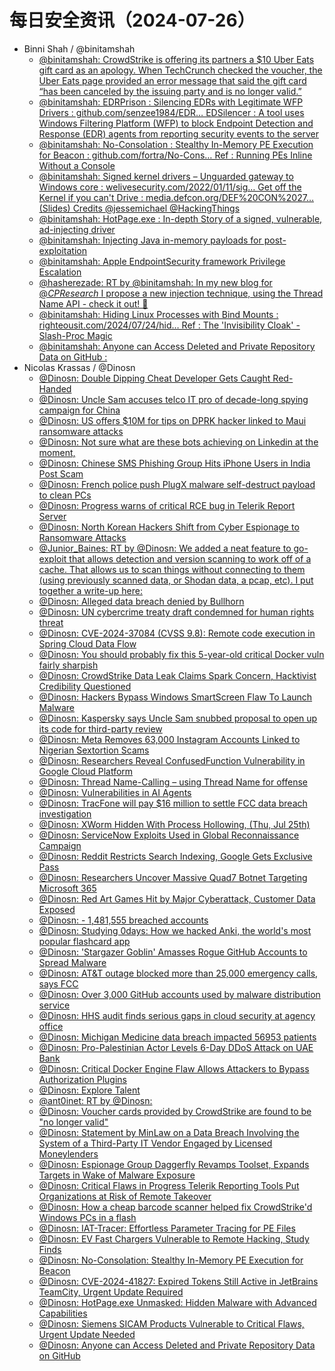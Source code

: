 # 每日安全资讯（2024-07-26）

- Binni Shah / @binitamshah
  - [@binitamshah: CrowdStrike is offering its partners a $10 Uber Eats gift card as an apology. When TechCrunch checked the voucher, the Uber Eats page provided an error message that said the gift card “has been canceled by the issuing party and is no longer valid.”](https://twitter.com/binitamshah/status/1816513958653907265)
  - [@binitamshah: EDRPrison : Silencing EDRs with Legitimate WFP Drivers : github.com/senzee1984/EDR… EDSilencer : A tool uses Windows Filtering Platform (WFP) to block Endpoint Detection and Response (EDR) agents from reporting security events to the server](https://twitter.com/binitamshah/status/1816511755809607884)
  - [@binitamshah: No-Consolation : Stealthy In-Memory PE Execution for Beacon : github.com/fortra/No-Cons… Ref : Running PEs Inline Without a Console](https://twitter.com/binitamshah/status/1816509462448079218)
  - [@binitamshah: Signed kernel drivers – Unguarded gateway to Windows core : welivesecurity.com/2022/01/11/sig… Get off the Kernel if you can't Drive : media.defcon.org/DEF%20CON%2027… (Slides) Credits @jessemichael @HackingThings](https://twitter.com/binitamshah/status/1816507844868649060)
  - [@binitamshah: HotPage.exe : In-depth Story of a signed, vulnerable, ad-injecting driver](https://twitter.com/binitamshah/status/1816505361245069419)
  - [@binitamshah: Injecting Java in-memory payloads for post-exploitation](https://twitter.com/binitamshah/status/1816503051831980513)
  - [@binitamshah: Apple EndpointSecurity framework Privilege Escalation](https://twitter.com/binitamshah/status/1816501167826026692)
  - [@hasherezade: RT by @binitamshah: In my new blog for @_CPResearch_ I propose a new injection technique, using the Thread Name API - check it out! 💙](https://twitter.com/hasherezade/status/1816453211118604294)
  - [@binitamshah: Hiding Linux Processes with Bind Mounts : righteousit.com/2024/07/24/hid… Ref : The 'Invisibility Cloak' - Slash-Proc Magic](https://twitter.com/binitamshah/status/1816435404150804839)
  - [@binitamshah: Anyone can Access Deleted and Private Repository Data on GitHub :](https://twitter.com/binitamshah/status/1816433585571705142)
- Nicolas Krassas / @Dinosn
  - [@Dinosn: Double Dipping Cheat Developer Gets Caught Red-Handed](https://twitter.com/Dinosn/status/1816548616024260659)
  - [@Dinosn: Uncle Sam accuses telco IT pro of decade-long spying campaign for China](https://twitter.com/Dinosn/status/1816540233619636402)
  - [@Dinosn: US offers $10M for tips on DPRK hacker linked to Maui ransomware attacks](https://twitter.com/Dinosn/status/1816540184072307108)
  - [@Dinosn: Not sure what are these bots achieving on Linkedin at the moment,](https://twitter.com/Dinosn/status/1816512593605091496)
  - [@Dinosn: Chinese SMS Phishing Group Hits iPhone Users in India Post Scam](https://twitter.com/Dinosn/status/1816511891469947321)
  - [@Dinosn: French police push PlugX malware self-destruct payload to clean PCs](https://twitter.com/Dinosn/status/1816511789326356539)
  - [@Dinosn: Progress warns of critical RCE bug in Telerik Report Server](https://twitter.com/Dinosn/status/1816511745927848447)
  - [@Dinosn: North Korean Hackers Shift from Cyber Espionage to Ransomware Attacks](https://twitter.com/Dinosn/status/1816511714562809944)
  - [@Junior_Baines: RT by @Dinosn: We added a neat feature to go-exploit that allows detection and version scanning to work off of a cache. That allows us to scan things without connecting to them (using previously scanned data, or Shodan data, a pcap, etc). I put together a write-up here:](https://twitter.com/Junior_Baines/status/1816495796797497831)
  - [@Dinosn: Alleged data breach denied by Bullhorn](https://twitter.com/Dinosn/status/1816475991448908257)
  - [@Dinosn: UN cybercrime treaty draft condemned for human rights threat](https://twitter.com/Dinosn/status/1816475921353961832)
  - [@Dinosn: CVE-2024-37084 (CVSS 9.8): Remote code execution in Spring Cloud Data Flow](https://twitter.com/Dinosn/status/1816474457130586252)
  - [@Dinosn: You should probably fix this 5-year-old critical Docker vuln fairly sharpish](https://twitter.com/Dinosn/status/1816474358338240615)
  - [@Dinosn: CrowdStrike Data Leak Claims Spark Concern, Hacktivist Credibility Questioned](https://twitter.com/Dinosn/status/1816468264987373917)
  - [@Dinosn: Hackers Bypass Windows SmartScreen Flaw To Launch Malware](https://twitter.com/Dinosn/status/1816462429250789687)
  - [@Dinosn: Kaspersky says Uncle Sam snubbed proposal to open up its code for third-party review](https://twitter.com/Dinosn/status/1816445593746575680)
  - [@Dinosn: Meta Removes 63,000 Instagram Accounts Linked to Nigerian Sextortion Scams](https://twitter.com/Dinosn/status/1816441551989395525)
  - [@Dinosn: Researchers Reveal ConfusedFunction Vulnerability in Google Cloud Platform](https://twitter.com/Dinosn/status/1816417269796270375)
  - [@Dinosn: Thread Name-Calling – using Thread Name for offense](https://twitter.com/Dinosn/status/1816411314463330524)
  - [@Dinosn: Vulnerabilities in AI Agents](https://twitter.com/Dinosn/status/1816408887454523651)
  - [@Dinosn: TracFone will pay $16 million to settle FCC data breach investigation](https://twitter.com/Dinosn/status/1816397585151561786)
  - [@Dinosn: XWorm Hidden With Process Hollowing, (Thu, Jul 25th)](https://twitter.com/Dinosn/status/1816397542378135810)
  - [@Dinosn: ServiceNow Exploits Used in Global Reconnaissance Campaign](https://twitter.com/Dinosn/status/1816390812722196988)
  - [@Dinosn: Reddit Restricts Search Indexing, Google Gets Exclusive Pass](https://twitter.com/Dinosn/status/1816386738681483651)
  - [@Dinosn: Researchers Uncover Massive Quad7 Botnet Targeting Microsoft 365](https://twitter.com/Dinosn/status/1816386710801891331)
  - [@Dinosn: Red Art Games Hit by Major Cyberattack, Customer Data Exposed](https://twitter.com/Dinosn/status/1816386632691462273)
  - [@Dinosn: - 1,481,555 breached accounts](https://twitter.com/Dinosn/status/1816386555667169726)
  - [@Dinosn: Studying 0days: How we hacked Anki, the world's most popular flashcard app](https://twitter.com/Dinosn/status/1816360020835004680)
  - [@Dinosn: 'Stargazer Goblin' Amasses Rogue GitHub Accounts to Spread Malware](https://twitter.com/Dinosn/status/1816357733991325904)
  - [@Dinosn: AT&T outage blocked more than 25,000 emergency calls, says FCC](https://twitter.com/Dinosn/status/1816357612432285721)
  - [@Dinosn: Over 3,000 GitHub accounts used by malware distribution service](https://twitter.com/Dinosn/status/1816357280868172025)
  - [@Dinosn: HHS audit finds serious gaps in cloud security at agency office](https://twitter.com/Dinosn/status/1816355983024689555)
  - [@Dinosn: Michigan Medicine data breach impacted 56953 patients](https://twitter.com/Dinosn/status/1816355875503607833)
  - [@Dinosn: Pro-Palestinian Actor Levels 6-Day DDoS Attack on UAE Bank](https://twitter.com/Dinosn/status/1816355188380139839)
  - [@Dinosn: Critical Docker Engine Flaw Allows Attackers to Bypass Authorization Plugins](https://twitter.com/Dinosn/status/1816355100031439070)
  - [@Dinosn: Explore Talent](https://twitter.com/Dinosn/status/1816355032259871086)
  - [@ant0inet: RT by @Dinosn:](https://twitter.com/ant0inet/status/1816354614620414036)
  - [@Dinosn: Voucher cards provided by CrowdStrike are found to be "no longer valid"](https://twitter.com/Dinosn/status/1816354320855556097)
  - [@Dinosn: Statement by MinLaw on a Data Breach Involving the System of a Third-Party IT Vendor Engaged by Licensed Moneylenders](https://twitter.com/Dinosn/status/1816329055370678465)
  - [@Dinosn: Espionage Group Daggerfly Revamps Toolset, Expands Targets in Wake of Malware Exposure](https://twitter.com/Dinosn/status/1816311472361804130)
  - [@Dinosn: Critical Flaws in Progress Telerik Reporting Tools Put Organizations at Risk of Remote Takeover](https://twitter.com/Dinosn/status/1816311428648730957)
  - [@Dinosn: How a cheap barcode scanner helped fix CrowdStrike'd Windows PCs in a flash](https://twitter.com/Dinosn/status/1816311401037644221)
  - [@Dinosn: IAT-Tracer: Effortless Parameter Tracing for PE Files](https://twitter.com/Dinosn/status/1816299147344929073)
  - [@Dinosn: EV Fast Chargers Vulnerable to Remote Hacking, Study Finds](https://twitter.com/Dinosn/status/1816299117926088936)
  - [@Dinosn: No-Consolation: Stealthy In-Memory PE Execution for Beacon](https://twitter.com/Dinosn/status/1816299100242898947)
  - [@Dinosn: CVE-2024-41827: Expired Tokens Still Active in JetBrains TeamCity, Urgent Update Required](https://twitter.com/Dinosn/status/1816298999948640475)
  - [@Dinosn: HotPage.exe Unmasked: Hidden Malware with Advanced Capabilities](https://twitter.com/Dinosn/status/1816292398248407381)
  - [@Dinosn: Siemens SICAM Products Vulnerable to Critical Flaws, Urgent Update Needed](https://twitter.com/Dinosn/status/1816292348675977392)
  - [@Dinosn: Anyone can Access Deleted and Private Repository Data on GitHub](https://twitter.com/Dinosn/status/1816291798337081393)
